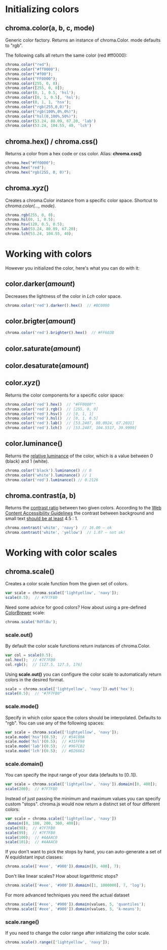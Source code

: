 
# Initializing colors

## chroma.color(a, b, c, mode)

Generic color factory. Returns an instance of chroma.Color. mode defaults to "rgb".

The following calls all return the same color (red #ff0000):

```javascript
chroma.color("red");
chroma.color("#ff0000");
chroma.color("#f00");
chroma.color("FF0000");
chroma.color(255, 0, 0);
chroma.color([255, 0, 0]);
chroma.color(0, 1, 0.5, 'hsl');
chroma.color([0, 1, 0.5], 'hsl');
chroma.color(0, 1, 1, 'hsv');
chroma.color("rgb(255,0,0)");
chroma.color("rgb(100%,0%,0%)");
chroma.color("hsl(0,100%,50%)");   
chroma.color(53.24, 80.09, 67.20, 'lab')
chroma.color(53.24, 104.55, 40, 'lch')
```
## chroma.hex() / chroma.css()

Returns a color from a hex code or css color. Alias: **chroma.css()**

```javascript
chroma.hex("#ff0000");
chroma.hex("red");
chroma.hex("rgb(255, 0, 0)");
```
## chroma.*xyz*()

Creates a chroma.Color instance from a specific color space. Shortcut to *chroma.color(…, mode)*.

```javascript
chroma.rgb(255, 0, 0);
chroma.hsl(0, 1, 0.5);
chroma.hsv(120, 0.5, 0.5);
chroma.lab(53.24, 80.09, 67.20);
chroma.lch(53.24, 104.55, 40);
```


# Working with colors

However you initialized the color, here's what you can do with it:

## color.darker(*amount*)

Decreases the lightness of the color in *Lch* color space.

```javascript
chroma.color('red').darker().hex()  // #BC0000
```

## color.brigter(*amount*)

```javascript
chroma.color('red').brighter().hex()  // #FF603B
```

## color.saturate(*amount*)

## color.desaturate(*amount*)

## color.*xyz*()

Returns the color components for a specific color space:

```javascript
chroma.color('red').hex()  // "#FF0000""
chroma.color('red').rgb()  // [255, 0, 0]
chroma.color('red').hsv()  // [0, 1, 1]
chroma.color('red').hsl()  // [0, 1, 0.5]
chroma.color('red').lab()  // [53.2407, 80.0924, 67.2031]
chroma.color('red').lch()  // [53.2407, 104.5517, 39.9990]
```

## color.luminance()

Returns the [relative luminance](http://www.w3.org/TR/WCAG20/#relativeluminancedef) of the color, which is a value between 0 (black) and 1 (white).

```javascript
chroma.color('black').luminance() // 0
chroma.color('white').luminance() // 1
chroma.color('red').luminance() // 0.2126
```

## chroma.contrast(a, b)

Returns the [contrast ratio](http://www.w3.org/TR/WCAG20/#contrast-ratiodef) between two given colors. According to the [Web Content Accessibility Guidelines](http://www.w3.org/TR/WCAG20) the contrast between background and small text [should be at least](http://www.w3.org/TR/WCAG20/#visual-audio-contrast-contrast) 4.5 : 1.

```javascript
chroma.contrast('white', 'navy')  // 16.00 – ok
chroma.contrast('white', 'yellow')  // 1.07 – not ok!
```

# Working with color scales

## chroma.scale()

Creates a color scale function from the given set of colors. 

```javascript
var scale = chroma.scale(['lightyellow', 'navy']);
scale(0.5);  // #7F7FB0
```

Need some advice for good colors? How about using a pre-defined [ColorBrewer](http://colorbrewer2.com) scale:

```javascript
chroma.scale('RdYlBu');
```

### scale.out()

By default the color scale functions return instances of chroma.Color.

```javascript
var col = scale(0.5);
col.hex();  // #7F7FB0
col.rgb();  // [127.5, 127.5, 176]
```

Using **scale.out()** you can configure the color scale to automatically return colors in the desired format.

```javascript
scale = chroma.scale(['lightyellow', 'navy']).out('hex');
scale(0.5);  // "#7F7FB0"
```

### scale.mode()

Specify in which color space the colors should be interpolated. Defaults to "rgb". You can use any of the following spaces:

```javascript
var scale = chroma.scale(['lightyellow', 'navy']);
scale.mode('hsv')(0.5);  // #54C08A
scale.mode('hsl')(0.5);  // #31FF98
scale.mode('lab')(0.5);  // #967CB2
scale.mode('lch')(0.5);  // #D26662
```

### scale.domain()

You can specify the input range of your data (defaults to [0..1]).

```javascript
var scale = chroma.scale(['lightyellow', 'navy']).domain([0, 400]);
scale(200);  // #7F7FB0
```

Instead of just passing the minimum and maximum values you can specify custom "stops". chroma.js would now return a distinct set of four different colors:

```javascript
var scale = chroma.scale(['lightyellow', 'navy'])
.domain([0, 100, 200, 300, 400]);
scale(98);  // #7F7FB0
scale(99);  // #7F7FB0
scale(100);  // #AAAAC0
scale(101);  // #AAAAC0
```

If you don't want to pick the stops by hand, you can auto-generate a set of *N* equidistant input classes:

```javascript
chroma.scale(['#eee', '#900']).domain([0, 400], 7);
```

Don't like linear scales? How about logarithmic stops?

```javascript
chroma.scale(['#eee', '#900']).domain([1, 1000000], 7, 'log');
```

For more advanced techniques you need the actual dataset 

```javascript
chroma.scale(['#eee', '#900']).domain(values, 5, 'quantiles');
chroma.scale(['#eee', '#900']).domain(values, 5, 'k-means');
```

### scale.range()

If you need to change the color range after initializing the color scale.

```javascript
chroma.scale().range(['lightyellow', 'navy']);
```
